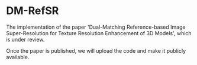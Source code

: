 # DM-RefSR

The implementation of the paper 'Dual-Matching Reference-based Image Super-Resolution for Texture Resolution Enhancement of 3D Models', which is under review.

Once the paper is published, we will upload the code and make it publicly available.
